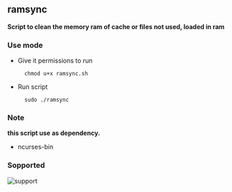 ## ramsync

**Script to clean the memory ram of cache or files not used, loaded in ram**

### Use mode

- Give it permissions to run

        chmod u+x ramsync.sh

- Run script

        sudo ./ramsync

### Note

**this script use as dependency.**
  - ncurses-bin

### Sopported
![support](https://shields.io/badge/Supported%20on-Debian%20Based%20Systems-blue.svg?style=plastic)

